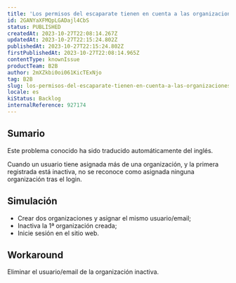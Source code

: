 ```yaml
---
title: 'Los permisos del escaparate tienen en cuenta a las organizaciones inactivas'
id: 2GANYaXFMQpLGADajl4CbS
status: PUBLISHED
createdAt: 2023-10-27T22:08:14.267Z
updatedAt: 2023-10-27T22:15:24.802Z
publishedAt: 2023-10-27T22:15:24.802Z
firstPublishedAt: 2023-10-27T22:08:14.965Z
contentType: knownIssue
productTeam: B2B
author: 2mXZkbi0oi061KicTExNjo
tag: B2B
slug: los-permisos-del-escaparate-tienen-en-cuenta-a-las-organizaciones-inactivas
locale: es
kiStatus: Backlog
internalReference: 927174
---
```


## Sumario

<div class="alert alert-info">
  <p>Este problema conocido ha sido traducido automáticamente del inglés.</p>
</div>


Cuando un usuario tiene asignada más de una organización, y la primera registrada está inactiva, no se reconoce como asignada ninguna organización tras el login.


##

## Simulación



- Crear dos organizaciones y asignar el mismo usuario/email;
- Inactiva la 1ª organización creada;
- Inicie sesión en el sitio web.



## Workaround


Eliminar el usuario/email de la organización inactiva.




